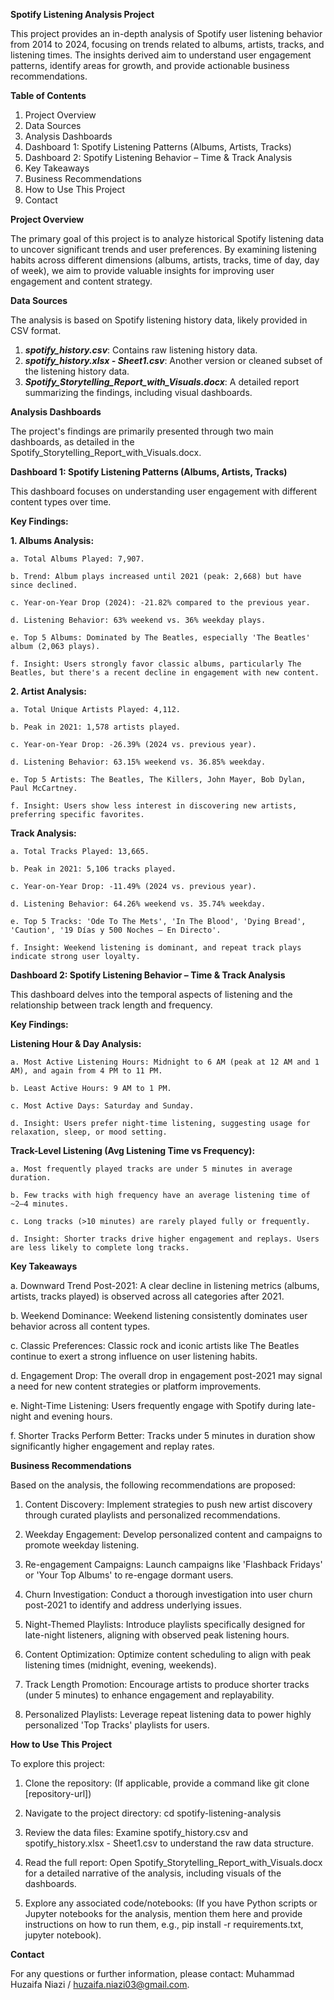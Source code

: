 **Spotify Listening Analysis Project**

This project provides an in-depth analysis of Spotify user listening behavior from 2014 to 2024, focusing on trends related to albums, artists, tracks, and listening times. The insights derived aim to understand user engagement patterns, identify areas for growth, and provide actionable business recommendations.

**Table of Contents**

1. Project Overview
2. Data Sources
3. Analysis Dashboards
4. Dashboard 1: Spotify Listening Patterns (Albums, Artists, Tracks)
5. Dashboard 2: Spotify Listening Behavior – Time & Track Analysis
6. Key Takeaways
7. Business Recommendations
8. How to Use This Project
9. Contact

**Project Overview**

The primary goal of this project is to analyze historical Spotify listening data to uncover significant trends and user preferences. By examining listening habits across different dimensions (albums, artists, tracks, time of day, day of week), we aim to provide valuable insights for improving user engagement and content strategy.

**Data Sources**

The analysis is based on Spotify listening history data, likely provided in CSV format.

1. **_spotify_history.csv_**: Contains raw listening history data.
2. **_spotify_history.xlsx - Sheet1.csv_**: Another version or cleaned subset of the listening history data.
3. **_Spotify_Storytelling_Report_with_Visuals.docx_**: A detailed report summarizing the findings, including visual dashboards.

**Analysis Dashboards**

The project's findings are primarily presented through two main dashboards, as detailed in the Spotify_Storytelling_Report_with_Visuals.docx.

**Dashboard 1: Spotify Listening Patterns (Albums, Artists, Tracks)**

This dashboard focuses on understanding user engagement with different content types over time.

**Key Findings:**

**1. Albums Analysis:**

    a. Total Albums Played: 7,907.

    b. Trend: Album plays increased until 2021 (peak: 2,668) but have since declined.

    c. Year-on-Year Drop (2024): -21.82% compared to the previous year.

    d. Listening Behavior: 63% weekend vs. 36% weekday plays.

    e. Top 5 Albums: Dominated by The Beatles, especially 'The Beatles' album (2,063 plays).

    f. Insight: Users strongly favor classic albums, particularly The Beatles, but there's a recent decline in engagement with new content.

**2. Artist Analysis:**

    a. Total Unique Artists Played: 4,112.

    b. Peak in 2021: 1,578 artists played.

    c. Year-on-Year Drop: -26.39% (2024 vs. previous year).

    d. Listening Behavior: 63.15% weekend vs. 36.85% weekday.

    e. Top 5 Artists: The Beatles, The Killers, John Mayer, Bob Dylan, Paul McCartney.

    f. Insight: Users show less interest in discovering new artists, preferring specific favorites.

**Track Analysis:**

    a. Total Tracks Played: 13,665.

    b. Peak in 2021: 5,106 tracks played.

    c. Year-on-Year Drop: -11.49% (2024 vs. previous year).

    d. Listening Behavior: 64.26% weekend vs. 35.74% weekday.

    e. Top 5 Tracks: 'Ode To The Mets', 'In The Blood', 'Dying Bread', 'Caution', '19 Días y 500 Noches – En Directo'.

    f. Insight: Weekend listening is dominant, and repeat track plays indicate strong user loyalty.

**Dashboard 2: Spotify Listening Behavior – Time & Track Analysis**

This dashboard delves into the temporal aspects of listening and the relationship between track length and frequency.

**Key Findings:**

**Listening Hour & Day Analysis:**

    a. Most Active Listening Hours: Midnight to 6 AM (peak at 12 AM and 1 AM), and again from 4 PM to 11 PM.

    b. Least Active Hours: 9 AM to 1 PM.

    c. Most Active Days: Saturday and Sunday.

    d. Insight: Users prefer night-time listening, suggesting usage for relaxation, sleep, or mood setting.

**Track-Level Listening (Avg Listening Time vs Frequency):**

    a. Most frequently played tracks are under 5 minutes in average duration.

    b. Few tracks with high frequency have an average listening time of ~2–4 minutes.

    c. Long tracks (>10 minutes) are rarely played fully or frequently.

    d. Insight: Shorter tracks drive higher engagement and replays. Users are less likely to complete long tracks.

**Key Takeaways**

a. Downward Trend Post-2021: A clear decline in listening metrics (albums, artists, tracks played) is observed across all categories after 2021.

b. Weekend Dominance: Weekend listening consistently dominates user behavior across all content types.

c. Classic Preferences: Classic rock and iconic artists like The Beatles continue to exert a strong influence on user listening habits.

d. Engagement Drop: The overall drop in engagement post-2021 may signal a need for new content strategies or platform improvements.

e. Night-Time Listening: Users frequently engage with Spotify during late-night and evening hours.

f. Shorter Tracks Perform Better: Tracks under 5 minutes in duration show significantly higher engagement and replay rates.

**Business Recommendations**

Based on the analysis, the following recommendations are proposed:

1. Content Discovery: Implement strategies to push new artist discovery through curated playlists and personalized recommendations.

2. Weekday Engagement: Develop personalized content and campaigns to promote weekday listening.

3. Re-engagement Campaigns: Launch campaigns like 'Flashback Fridays' or 'Your Top Albums' to re-engage dormant users.

4. Churn Investigation: Conduct a thorough investigation into user churn post-2021 to identify and address underlying issues.

5. Night-Themed Playlists: Introduce playlists specifically designed for late-night listeners, aligning with observed peak listening hours.

6. Content Optimization: Optimize content scheduling to align with peak listening times (midnight, evening, weekends).

7. Track Length Promotion: Encourage artists to produce shorter tracks (under 5 minutes) to enhance engagement and replayability.

8. Personalized Playlists: Leverage repeat listening data to power highly personalized 'Top Tracks' playlists for users.

**How to Use This Project**

To explore this project:

1. Clone the repository: (If applicable, provide a command like git clone [repository-url])

2. Navigate to the project directory: cd spotify-listening-analysis

3. Review the data files: Examine spotify_history.csv and spotify_history.xlsx - Sheet1.csv to understand the raw data structure.

4. Read the full report: Open Spotify_Storytelling_Report_with_Visuals.docx for a detailed narrative of the analysis, including visuals of the dashboards.

5. Explore any associated code/notebooks: (If you have Python scripts or Jupyter notebooks for the analysis, mention them here and provide instructions on how to run them, e.g., pip install -r requirements.txt, jupyter notebook).

**Contact**

For any questions or further information, please contact: Muhammad Huzaifa Niazi / huzaifa.niazi03@gmail.com.
